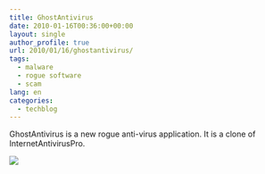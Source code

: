 ```yaml
---
title: GhostAntivirus
date: 2010-01-16T00:36:00+00:00
layout: single
author_profile: true
url: 2010/01/16/ghostantivirus/
tags:
  - malware
  - rogue software
  - scam
lang: en
categories: 
  - techblog
---
```

GhostAntivirus is a new rogue anti-virus application. It is a clone of InternetAntivirusPro.

[![](http://2.bp.blogspot.com/_vaUVXcmC3OI/S1ECucN9B4I/AAAAAAAAAps/HzKffIbdOao/s640/ghostantivirus.jpg)](http://2.bp.blogspot.com/_vaUVXcmC3OI/S1ECucN9B4I/AAAAAAAAAps/HzKffIbdOao/s1600-h/ghostantivirus.jpg)